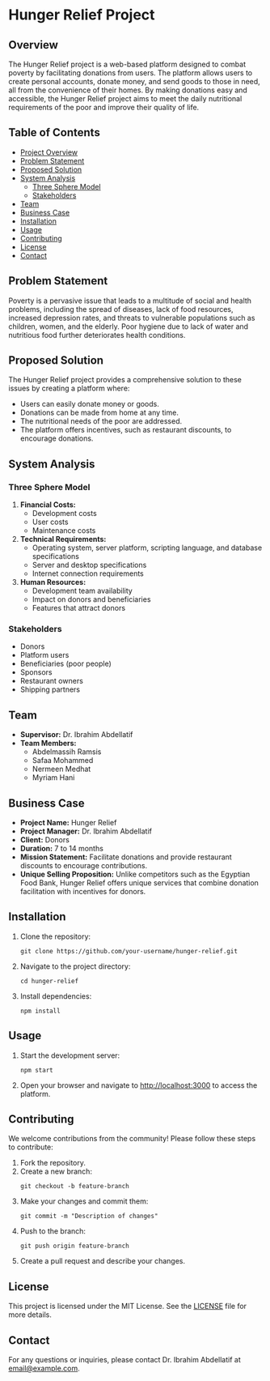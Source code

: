 <!DOCTYPE html>
<html lang="en">
<head>
    <meta charset="UTF-8">
    <meta name="viewport" content="width=device-width, initial-scale=1.0">
    <title>Hunger Relief Project</title>
</head>
<body>

<h1>Hunger Relief Project</h1>

<h2>Overview</h2>
<p>The Hunger Relief project is a web-based platform designed to combat poverty by facilitating donations from users. The platform allows users to create personal accounts, donate money, and send goods to those in need, all from the convenience of their homes. By making donations easy and accessible, the Hunger Relief project aims to meet the daily nutritional requirements of the poor and improve their quality of life.</p>

<h2>Table of Contents</h2>
<ul>
    <li><a href="#overview">Project Overview</a></li>
    <li><a href="#problem-statement">Problem Statement</a></li>
    <li><a href="#proposed-solution">Proposed Solution</a></li>
    <li><a href="#system-analysis">System Analysis</a>
        <ul>
            <li><a href="#three-sphere-model">Three Sphere Model</a></li>
            <li><a href="#stakeholders">Stakeholders</a></li>
        </ul>
    </li>
    <li><a href="#team">Team</a></li>
    <li><a href="#business-case">Business Case</a></li>
    <li><a href="#installation">Installation</a></li>
    <li><a href="#usage">Usage</a></li>
    <li><a href="#contributing">Contributing</a></li>
    <li><a href="#license">License</a></li>
    <li><a href="#contact">Contact</a></li>
</ul>

<h2 id="problem-statement">Problem Statement</h2>
<p>Poverty is a pervasive issue that leads to a multitude of social and health problems, including the spread of diseases, lack of food resources, increased depression rates, and threats to vulnerable populations such as children, women, and the elderly. Poor hygiene due to lack of water and nutritious food further deteriorates health conditions.</p>

<h2 id="proposed-solution">Proposed Solution</h2>
<p>The Hunger Relief project provides a comprehensive solution to these issues by creating a platform where:</p>
<ul>
    <li>Users can easily donate money or goods.</li>
    <li>Donations can be made from home at any time.</li>
    <li>The nutritional needs of the poor are addressed.</li>
    <li>The platform offers incentives, such as restaurant discounts, to encourage donations.</li>
</ul>

<h2 id="system-analysis">System Analysis</h2>

<h3 id="three-sphere-model">Three Sphere Model</h3>
<ol>
    <li><strong>Financial Costs:</strong>
        <ul>
            <li>Development costs</li>
            <li>User costs</li>
            <li>Maintenance costs</li>
        </ul>
    </li>
    <li><strong>Technical Requirements:</strong>
        <ul>
            <li>Operating system, server platform, scripting language, and database specifications</li>
            <li>Server and desktop specifications</li>
            <li>Internet connection requirements</li>
        </ul>
    </li>
    <li><strong>Human Resources:</strong>
        <ul>
            <li>Development team availability</li>
            <li>Impact on donors and beneficiaries</li>
            <li>Features that attract donors</li>
        </ul>
    </li>
</ol>

<h3 id="stakeholders">Stakeholders</h3>
<ul>
    <li>Donors</li>
    <li>Platform users</li>
    <li>Beneficiaries (poor people)</li>
    <li>Sponsors</li>
    <li>Restaurant owners</li>
    <li>Shipping partners</li>
</ul>

<h2 id="team">Team</h2>
<ul>
    <li><strong>Supervisor:</strong> Dr. Ibrahim Abdellatif</li>
    <li><strong>Team Members:</strong>
        <ul>
            <li>Abdelmassih Ramsis</li>
            <li>Safaa Mohammed</li>
            <li>Nermeen Medhat</li>
            <li>Myriam Hani</li>
        </ul>
    </li>
</ul>

<h2 id="business-case">Business Case</h2>
<ul>
    <li><strong>Project Name:</strong> Hunger Relief</li>
    <li><strong>Project Manager:</strong> Dr. Ibrahim Abdellatif</li>
    <li><strong>Client:</strong> Donors</li>
    <li><strong>Duration:</strong> 7 to 14 months</li>
    <li><strong>Mission Statement:</strong> Facilitate donations and provide restaurant discounts to encourage contributions.</li>
    <li><strong>Unique Selling Proposition:</strong> Unlike competitors such as the Egyptian Food Bank, Hunger Relief offers unique services that combine donation facilitation with incentives for donors.</li>
</ul>

<h2 id="installation">Installation</h2>
<ol>
    <li>Clone the repository:
        <pre><code>git clone https://github.com/your-username/hunger-relief.git</code></pre>
    </li>
    <li>Navigate to the project directory:
        <pre><code>cd hunger-relief</code></pre>
    </li>
    <li>Install dependencies:
        <pre><code>npm install</code></pre>
    </li>
</ol>

<h2 id="usage">Usage</h2>
<ol>
    <li>Start the development server:
        <pre><code>npm start</code></pre>
    </li>
    <li>Open your browser and navigate to <a href="http://localhost:3000">http://localhost:3000</a> to access the platform.</li>
</ol>

<h2 id="contributing">Contributing</h2>
<p>We welcome contributions from the community! Please follow these steps to contribute:</p>
<ol>
    <li>Fork the repository.</li>
    <li>Create a new branch:
        <pre><code>git checkout -b feature-branch</code></pre>
    </li>
    <li>Make your changes and commit them:
        <pre><code>git commit -m "Description of changes"</code></pre>
    </li>
    <li>Push to the branch:
        <pre><code>git push origin feature-branch</code></pre>
    </li>
    <li>Create a pull request and describe your changes.</li>
</ol>

<h2 id="license">License</h2>
<p>This project is licensed under the MIT License. See the <a href="LICENSE">LICENSE</a> file for more details.</p>

<h2 id="contact">Contact</h2>
<p>For any questions or inquiries, please contact Dr. Ibrahim Abdellatif at <a href="mailto:email@example.com">email@example.com</a>.</p>

</body>
</html>
